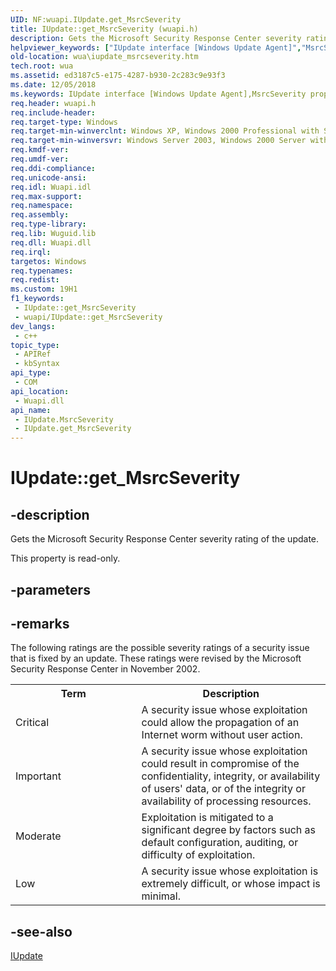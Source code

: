 ```yaml
---
UID: NF:wuapi.IUpdate.get_MsrcSeverity
title: IUpdate::get_MsrcSeverity (wuapi.h)
description: Gets the Microsoft Security Response Center severity rating of the update.
helpviewer_keywords: ["IUpdate interface [Windows Update Agent]","MsrcSeverity property","IUpdate.MsrcSeverity","IUpdate.get_MsrcSeverity","IUpdate::MsrcSeverity","IUpdate::get_MsrcSeverity","MsrcSeverity property [Windows Update Agent]","MsrcSeverity property [Windows Update Agent]","IUpdate interface","get_MsrcSeverity","wua.iupdate_msrcseverity","wuapi/IUpdate::MsrcSeverity","wuapi/IUpdate::get_MsrcSeverity"]
old-location: wua\iupdate_msrcseverity.htm
tech.root: wua
ms.assetid: ed3187c5-e175-4287-b930-2c283c9e93f3
ms.date: 12/05/2018
ms.keywords: IUpdate interface [Windows Update Agent],MsrcSeverity property, IUpdate.MsrcSeverity, IUpdate.get_MsrcSeverity, IUpdate::MsrcSeverity, IUpdate::get_MsrcSeverity, MsrcSeverity property [Windows Update Agent], MsrcSeverity property [Windows Update Agent],IUpdate interface, get_MsrcSeverity, wua.iupdate_msrcseverity, wuapi/IUpdate::MsrcSeverity, wuapi/IUpdate::get_MsrcSeverity
req.header: wuapi.h
req.include-header: 
req.target-type: Windows
req.target-min-winverclnt: Windows XP, Windows 2000 Professional with SP3 [desktop apps only]
req.target-min-winversvr: Windows Server 2003, Windows 2000 Server with SP3 [desktop apps only]
req.kmdf-ver: 
req.umdf-ver: 
req.ddi-compliance: 
req.unicode-ansi: 
req.idl: Wuapi.idl
req.max-support: 
req.namespace: 
req.assembly: 
req.type-library: 
req.lib: Wuguid.lib
req.dll: Wuapi.dll
req.irql: 
targetos: Windows
req.typenames: 
req.redist: 
ms.custom: 19H1
f1_keywords:
 - IUpdate::get_MsrcSeverity
 - wuapi/IUpdate::get_MsrcSeverity
dev_langs:
 - c++
topic_type:
 - APIRef
 - kbSyntax
api_type:
 - COM
api_location:
 - Wuapi.dll
api_name:
 - IUpdate.MsrcSeverity
 - IUpdate.get_MsrcSeverity
---
```


# IUpdate::get_MsrcSeverity


## -description

Gets the Microsoft Security Response Center severity rating of the update.

This property is read-only.

## -parameters

## -remarks

The following ratings are the possible severity ratings of a security issue that is fixed by an update. These ratings were revised by the Microsoft Security Response Center in November 2002.



<table>
<tr>
<th>Term</th>
<th>Description</th>
</tr>
<tr>
<td width="40%">
<a id="Critical"></a><a id="critical"></a><a id="CRITICAL"></a>Critical

</td>
<td width="60%">
A security issue whose exploitation could allow the propagation of an Internet worm without user action.

</td>
</tr>
<tr>
<td width="40%">
<a id="Important"></a><a id="important"></a><a id="IMPORTANT"></a>Important

</td>
<td width="60%">
A security issue whose exploitation could result in compromise of the confidentiality, integrity, or availability of users' data, or of the integrity or availability of processing resources.

</td>
</tr>
<tr>
<td width="40%">
<a id="Moderate"></a><a id="moderate"></a><a id="MODERATE"></a>Moderate

</td>
<td width="60%">
Exploitation is mitigated to a significant degree by factors such as default configuration, auditing, or difficulty of exploitation.

</td>
</tr>
<tr>
<td width="40%">
<a id="Low"></a><a id="low"></a><a id="LOW"></a>Low

</td>
<td width="60%">
A security issue whose exploitation is extremely difficult, or whose impact is minimal.

</td>
</tr>
</table>

## -see-also

<a href="https://docs.microsoft.com/windows/desktop/api/wuapi/nn-wuapi-iupdate">IUpdate</a>

